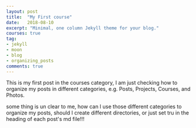```yaml
---
layout: post
title:  "My First course"
date:   2018-08-10
excerpt: "Minimal, one column Jekyll theme for your blog."
courses: true
tag:
- jekyll 
- moon
- blog
- organizing_posts
comments: true
---
```


This is my first post in the courses category,
 I am just checking how to organize my posts
 in different categories, e.g. Posts, Projects, Courses, and Photos.
  
some thing is un clear to me, how can I use those different categories 
 to organize my posts, should I create different directories, or just 
  set tru in the heading of each post's md file!!!
  
